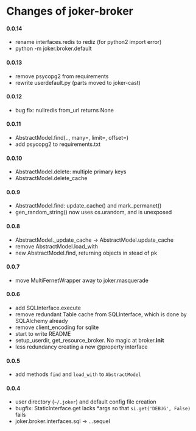 
Changes of joker-broker
=======================

#### 0.0.14
* rename interfaces.redis to rediz (for python2 import error)
* python -m joker.broker.default


#### 0.0.13
* remove psycopg2 from requirements
* rewrite userdefault.py (parts moved to joker-cast)


#### 0.0.12
* bug fix: nullredis from_url returns None


#### 0.0.11
* AbstractModel.find(.., many=, limit=, offset=)
* add psycopg2 to requirements.txt


#### 0.0.10
* AbstractModel.delete: multiple primary keys
* AbstractModel.delete_cache


#### 0.0.9
* AbstractModel.find: update_cache() and mark_permanet()
* gen_random_string() now uses os.urandom, and is unexposed


#### 0.0.8
* AbstractModel._update_cache -> AbstractModel.update_cache
* remove AbstractModel.load_with 
* new AbstractModel.find, returning objects in stead of pk


#### 0.0.7
* move MultiFernetWrapper away to joker.masquerade 


#### 0.0.6
* add SQLInterface.execute
* remove redundant Table cache from SQLInterface, which is done by SQLAlchemy already
* remove client_encoding for sqlite
* start to write README
* setup_userdir, get_resource_broker. No magic at broker.__init__
* less redundancy creating a new @property interface


#### 0.0.5
* add methods `find` and `load_with` to `AbstractModel`


#### 0.0.4
* user directory (`~/.joker`) and default config file creation 
* bugfix: StaticInterface.get lacks *args so that `si.get('DEBUG', False)` fails 
* joker.broker.interfaces.sql -> ...sequel
